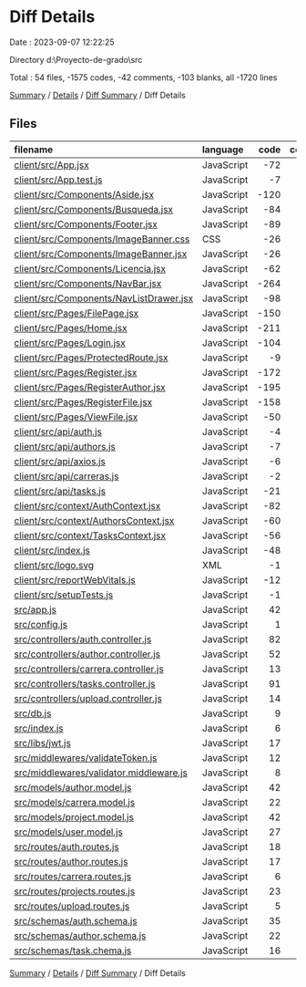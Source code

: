 # Diff Details

Date : 2023-09-07 12:22:25

Directory d:\\Proyecto-de-grado\\src

Total : 54 files,  -1575 codes, -42 comments, -103 blanks, all -1720 lines

[Summary](results.md) / [Details](details.md) / [Diff Summary](diff.md) / Diff Details

## Files
| filename | language | code | comment | blank | total |
| :--- | :--- | ---: | ---: | ---: | ---: |
| [client/src/App.jsx](/client/src/App.jsx) | JavaScript | -72 | -1 | -11 | -84 |
| [client/src/App.test.js](/client/src/App.test.js) | JavaScript | -7 | 0 | -2 | -9 |
| [client/src/Components/Aside.jsx](/client/src/Components/Aside.jsx) | JavaScript | -120 | -5 | -11 | -136 |
| [client/src/Components/Busqueda.jsx](/client/src/Components/Busqueda.jsx) | JavaScript | -84 | -1 | -5 | -90 |
| [client/src/Components/Footer.jsx](/client/src/Components/Footer.jsx) | JavaScript | -89 | -1 | -8 | -98 |
| [client/src/Components/ImageBanner.css](/client/src/Components/ImageBanner.css) | CSS | -26 | 0 | -4 | -30 |
| [client/src/Components/ImageBanner.jsx](/client/src/Components/ImageBanner.jsx) | JavaScript | -26 | -1 | -5 | -32 |
| [client/src/Components/Licencia.jsx](/client/src/Components/Licencia.jsx) | JavaScript | -62 | 0 | -3 | -65 |
| [client/src/Components/NavBar.jsx](/client/src/Components/NavBar.jsx) | JavaScript | -264 | -4 | -12 | -280 |
| [client/src/Components/NavListDrawer.jsx](/client/src/Components/NavListDrawer.jsx) | JavaScript | -98 | 0 | -20 | -118 |
| [client/src/Pages/FilePage.jsx](/client/src/Pages/FilePage.jsx) | JavaScript | -150 | -2 | -9 | -161 |
| [client/src/Pages/Home.jsx](/client/src/Pages/Home.jsx) | JavaScript | -211 | -6 | -11 | -228 |
| [client/src/Pages/Login.jsx](/client/src/Pages/Login.jsx) | JavaScript | -104 | -3 | -3 | -110 |
| [client/src/Pages/ProtectedRoute.jsx](/client/src/Pages/ProtectedRoute.jsx) | JavaScript | -9 | 0 | -3 | -12 |
| [client/src/Pages/Register.jsx](/client/src/Pages/Register.jsx) | JavaScript | -172 | -26 | -10 | -208 |
| [client/src/Pages/RegisterAuthor.jsx](/client/src/Pages/RegisterAuthor.jsx) | JavaScript | -195 | -9 | -26 | -230 |
| [client/src/Pages/RegisterFile.jsx](/client/src/Pages/RegisterFile.jsx) | JavaScript | -158 | -5 | -19 | -182 |
| [client/src/Pages/ViewFile.jsx](/client/src/Pages/ViewFile.jsx) | JavaScript | -50 | 0 | -6 | -56 |
| [client/src/api/auth.js](/client/src/api/auth.js) | JavaScript | -4 | 0 | -3 | -7 |
| [client/src/api/authors.js](/client/src/api/authors.js) | JavaScript | -7 | 0 | -3 | -10 |
| [client/src/api/axios.js](/client/src/api/axios.js) | JavaScript | -6 | 0 | -3 | -9 |
| [client/src/api/carreras.js](/client/src/api/carreras.js) | JavaScript | -2 | 0 | -2 | -4 |
| [client/src/api/tasks.js](/client/src/api/tasks.js) | JavaScript | -21 | -1 | -8 | -30 |
| [client/src/context/AuthContext.jsx](/client/src/context/AuthContext.jsx) | JavaScript | -82 | 0 | -8 | -90 |
| [client/src/context/AuthorsContext.jsx](/client/src/context/AuthorsContext.jsx) | JavaScript | -60 | -1 | -8 | -69 |
| [client/src/context/TasksContext.jsx](/client/src/context/TasksContext.jsx) | JavaScript | -56 | 0 | -9 | -65 |
| [client/src/index.js](/client/src/index.js) | JavaScript | -48 | 0 | -4 | -52 |
| [client/src/logo.svg](/client/src/logo.svg) | XML | -1 | 0 | 0 | -1 |
| [client/src/reportWebVitals.js](/client/src/reportWebVitals.js) | JavaScript | -12 | 0 | -2 | -14 |
| [client/src/setupTests.js](/client/src/setupTests.js) | JavaScript | -1 | -4 | -1 | -6 |
| [src/app.js](/src/app.js) | JavaScript | 42 | 8 | 15 | 65 |
| [src/config.js](/src/config.js) | JavaScript | 1 | 0 | 0 | 1 |
| [src/controllers/auth.controller.js](/src/controllers/auth.controller.js) | JavaScript | 82 | 0 | 18 | 100 |
| [src/controllers/author.controller.js](/src/controllers/author.controller.js) | JavaScript | 52 | 0 | 10 | 62 |
| [src/controllers/carrera.controller.js](/src/controllers/carrera.controller.js) | JavaScript | 13 | 0 | 6 | 19 |
| [src/controllers/tasks.controller.js](/src/controllers/tasks.controller.js) | JavaScript | 91 | 1 | 20 | 112 |
| [src/controllers/upload.controller.js](/src/controllers/upload.controller.js) | JavaScript | 14 | 1 | 2 | 17 |
| [src/db.js](/src/db.js) | JavaScript | 9 | 16 | 3 | 28 |
| [src/index.js](/src/index.js) | JavaScript | 6 | 0 | 3 | 9 |
| [src/libs/jwt.js](/src/libs/jwt.js) | JavaScript | 17 | 0 | 0 | 17 |
| [src/middlewares/validateToken.js](/src/middlewares/validateToken.js) | JavaScript | 12 | 0 | 2 | 14 |
| [src/middlewares/validator.middleware.js](/src/middlewares/validator.middleware.js) | JavaScript | 8 | 0 | 1 | 9 |
| [src/models/author.model.js](/src/models/author.model.js) | JavaScript | 42 | 0 | 2 | 44 |
| [src/models/carrera.model.js](/src/models/carrera.model.js) | JavaScript | 22 | 0 | 4 | 26 |
| [src/models/project.model.js](/src/models/project.model.js) | JavaScript | 42 | 1 | 5 | 48 |
| [src/models/user.model.js](/src/models/user.model.js) | JavaScript | 27 | 0 | 3 | 30 |
| [src/routes/auth.routes.js](/src/routes/auth.routes.js) | JavaScript | 18 | 0 | 4 | 22 |
| [src/routes/author.routes.js](/src/routes/author.routes.js) | JavaScript | 17 | 0 | 3 | 20 |
| [src/routes/carrera.routes.js](/src/routes/carrera.routes.js) | JavaScript | 6 | 0 | 4 | 10 |
| [src/routes/projects.routes.js](/src/routes/projects.routes.js) | JavaScript | 23 | 1 | 6 | 30 |
| [src/routes/upload.routes.js](/src/routes/upload.routes.js) | JavaScript | 5 | 0 | 3 | 8 |
| [src/schemas/auth.schema.js](/src/schemas/auth.schema.js) | JavaScript | 35 | 0 | 2 | 37 |
| [src/schemas/author.schema.js](/src/schemas/author.schema.js) | JavaScript | 22 | 0 | 0 | 22 |
| [src/schemas/task.chema.js](/src/schemas/task.chema.js) | JavaScript | 16 | 0 | 0 | 16 |

[Summary](results.md) / [Details](details.md) / [Diff Summary](diff.md) / Diff Details
